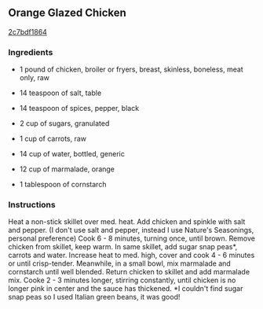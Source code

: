 ## Orange Glazed Chicken

[2c7bdf1864](http://www.food.com/recipe/orange-glazed-chicken-126976)

### Ingredients

 - 1 pound of chicken, broiler or fryers, breast, skinless, boneless, meat only, raw

 - 14 teaspoon of salt, table

 - 14 teaspoon of spices, pepper, black

 - 2 cup of sugars, granulated

 - 1 cup of carrots, raw

 - 14 cup of water, bottled, generic

 - 12 cup of marmalade, orange

 - 1 tablespoon of cornstarch

### Instructions

Heat a non-stick skillet over med. heat. Add chicken and spinkle with salt and pepper. (I don't use salt and pepper, instead I use Nature's Seasonings, personal preference) Cook 6 - 8 minutes, turning once, until brown. Remove chicken from skillet, keep warm. In same skillet, add sugar snap peas*, carrots and water. Increase heat to med. high, cover and cook 4 - 6 minutes or until crisp-tender. Meanwhile, in a small bowl, mix marmalade and cornstarch until well blended. Return chicken to skillet and add marmalade mix. Cooke 2 - 3 minutes longer, stirring constantly, until chicken is no longer pink in center and the sauce has thickened. *I couldn't find sugar snap peas so I used Italian green beans, it was good!